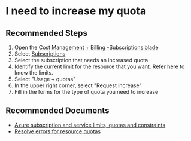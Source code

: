 <properties
	pageTitle="I need to increase my quota"
	description="I need to increase my quota"
	service="microsoft.billing"
	resource="billing"
	authors="prdasneo"
	ms.author="prdasneo"
	displayOrder="6"
	selfHelpType="resource"
	supportTopicIds=""
	resourceTags=""
	productPesIds=""
	cloudEnvironments="MoonCake"
	articleId="billing-increasemyquota-mooncake"
	ownershipId="ASMS_Billing"
/>

# I need to increase my quota

## **Recommended Steps**

1. Open the [Cost Management + Billing -Subscriptions blade](https://portal.azure.cn/#blade/Microsoft_Azure_Billing/BillingMenuBlade/Overview)
2. Select [Subscriptions](https://portal.azure.cn/#blade/Microsoft_Azure_Billing/BillingMenuBlade/Subscriptions)
3. Select the subscription that needs an increased quota
4. Identify the current limit for the resource that you want. Refer [here](https://docs.azure.cn/azure-subscription-service-limits) to know the limits.
5. Select "Usage + quotas"
6. In the upper right corner, select "Request increase"
7. Fill in the forms for the type of quota you need to increase

## **Recommended Documents**

* [Azure subscription and service limits, quotas and constraints](https://docs.azure.cn/azure-subscription-service-limits)
* [Resolve errors for resource quotas](https://docs.azure.cn/azure-resource-manager/resource-manager-quota-errors)
